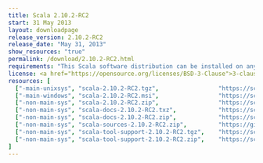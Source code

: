 ```yaml
---
title: Scala 2.10.2-RC2
start: 31 May 2013
layout: downloadpage
release_version: 2.10.2-RC2
release_date: "May 31, 2013"
show_resources: "true"
permalink: /download/2.10.2-RC2.html
requirements: "This Scala software distribution can be installed on any Unix-like or Windows system. It requires the Java Runtime Environment, version 1.6 or later, which can be downloaded from <a href='https://www.java.com/'>java.com</a>."
license: <a href="https://opensource.org/licenses/BSD-3-Clause">3-clause BSD license</a>
resources: [
  ["-main-unixsys", "scala-2.10.2-RC2.tgz",                 "https://scala-lang.org/files/archive/scala-2.10.2-RC2.tgz",                           "Mac OS X, Unix, Cygwin",     "20 MB"],
  ["-main-windows", "scala-2.10.2-RC2.msi",                 "https://scala-lang.org/files/archive/scala-2.10.2-RC2.msi",                           "Windows (msi installer)",    "60 MB"],
  ["-non-main-sys", "scala-2.10.2-RC2.zip",                 "https://scala-lang.org/files/archive/scala-2.10.2-RC2.zip",                           "Windows",                    "29 MB"],
  ["-non-main-sys", "scala-docs-2.10.2-RC2.txz",            "https://scala-lang.org/files/archive/scala-docs-2.10.2-RC2.txz",                      "API docs",                   "4 MB"],
  ["-non-main-sys", "scala-docs-2.10.2-RC2.zip",            "https://scala-lang.org/files/archive/scala-docs-2.10.2-RC2.zip",                      "API docs",                   "33 MB"],
  ["-non-main-sys", "scala-sources-2.10.2-RC2.zip",         "https://github.com/scala/scala/archive/v2.10.2-RC2.tar.gz",     "sources",                    ""],
  ["-non-main-sys", "scala-tool-support-2.10.2-RC2.tgz",    "https://scala-lang.org/files/archive/scala-tool-support-2.10.2-RC2.tgz",              "Scala Tool Support (tgz)",   "25 KB"],
  ["-non-main-sys", "scala-tool-support-2.10.2-RC2.zip",    "https://scala-lang.org/files/archive/scala-tool-support-2.10.2-RC2.zip",              "Scala Tool Support (zip)",   "46 KB"]
]
---
```


